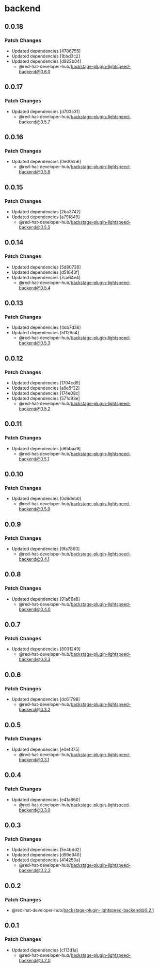 # backend

## 0.0.18

### Patch Changes

- Updated dependencies [4786755]
- Updated dependencies [1bbd3c2]
- Updated dependencies [d922b04]
  - @red-hat-developer-hub/backstage-plugin-lightspeed-backend@0.6.0

## 0.0.17

### Patch Changes

- Updated dependencies [d703c31]
  - @red-hat-developer-hub/backstage-plugin-lightspeed-backend@0.5.7

## 0.0.16

### Patch Changes

- Updated dependencies [0e00cb6]
  - @red-hat-developer-hub/backstage-plugin-lightspeed-backend@0.5.6

## 0.0.15

### Patch Changes

- Updated dependencies [2ba3742]
- Updated dependencies [a79f849]
  - @red-hat-developer-hub/backstage-plugin-lightspeed-backend@0.5.5

## 0.0.14

### Patch Changes

- Updated dependencies [5d80736]
- Updated dependencies [d51643f]
- Updated dependencies [7ca64e4]
  - @red-hat-developer-hub/backstage-plugin-lightspeed-backend@0.5.4

## 0.0.13

### Patch Changes

- Updated dependencies [4db7d36]
- Updated dependencies [5f129c4]
  - @red-hat-developer-hub/backstage-plugin-lightspeed-backend@0.5.3

## 0.0.12

### Patch Changes

- Updated dependencies [1704cd9]
- Updated dependencies [a9e5f32]
- Updated dependencies [174e08c]
- Updated dependencies [571d93e]
  - @red-hat-developer-hub/backstage-plugin-lightspeed-backend@0.5.2

## 0.0.11

### Patch Changes

- Updated dependencies [d6bbaa9]
  - @red-hat-developer-hub/backstage-plugin-lightspeed-backend@0.5.1

## 0.0.10

### Patch Changes

- Updated dependencies [0d6deb0]
  - @red-hat-developer-hub/backstage-plugin-lightspeed-backend@0.5.0

## 0.0.9

### Patch Changes

- Updated dependencies [9fa7890]
  - @red-hat-developer-hub/backstage-plugin-lightspeed-backend@0.4.1

## 0.0.8

### Patch Changes

- Updated dependencies [91a66a8]
  - @red-hat-developer-hub/backstage-plugin-lightspeed-backend@0.4.0

## 0.0.7

### Patch Changes

- Updated dependencies [8001249]
  - @red-hat-developer-hub/backstage-plugin-lightspeed-backend@0.3.3

## 0.0.6

### Patch Changes

- Updated dependencies [dc61798]
  - @red-hat-developer-hub/backstage-plugin-lightspeed-backend@0.3.2

## 0.0.5

### Patch Changes

- Updated dependencies [e0ef375]
  - @red-hat-developer-hub/backstage-plugin-lightspeed-backend@0.3.1

## 0.0.4

### Patch Changes

- Updated dependencies [e41a860]
  - @red-hat-developer-hub/backstage-plugin-lightspeed-backend@0.3.0

## 0.0.3

### Patch Changes

- Updated dependencies [5e4bdd2]
- Updated dependencies [d59e940]
- Updated dependencies [414250a]
  - @red-hat-developer-hub/backstage-plugin-lightspeed-backend@0.2.2

## 0.0.2

### Patch Changes

- @red-hat-developer-hub/backstage-plugin-lightspeed-backend@0.2.1

## 0.0.1

### Patch Changes

- Updated dependencies [c113d1a]
  - @red-hat-developer-hub/backstage-plugin-lightspeed-backend@0.2.0
